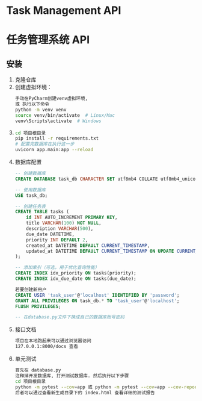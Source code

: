 # Task Management API
# 任务管理系统 API

## 安装

1. 克隆仓库
2. 创建虚拟环境：
   ```bash
   手动在PyCharm创建venv虚拟环境, 
   或 执行以下命令
   python -m venv venv
   source venv/bin/activate  # Linux/Mac
   venv\Scripts\activate  # Windows
3. ```bash
   cd 项目根目录
   pip install -r requirements.txt
   # 配置完数据库在执行这一步
   uvicorn app.main:app --reload
4. 数据库配置
   ```sql
   -- 创建数据库
   CREATE DATABASE task_db CHARACTER SET utf8mb4 COLLATE utf8mb4_unicode_ci;

   -- 使用数据库
   USE task_db;

   -- 创建任务表
   CREATE TABLE tasks (
       id INT AUTO_INCREMENT PRIMARY KEY,
       title VARCHAR(100) NOT NULL,
       description VARCHAR(500),
       due_date DATETIME,
       priority INT DEFAULT 2,
       created_at DATETIME DEFAULT CURRENT_TIMESTAMP,
       updated_at DATETIME DEFAULT CURRENT_TIMESTAMP ON UPDATE CURRENT_TIMESTAMP
   );

   -- 添加索引（可选，用于优化查询性能）
   CREATE INDEX idx_priority ON tasks(priority);
   CREATE INDEX idx_due_date ON tasks(due_date);
   
   若要创建新用户
   CREATE USER 'task_user'@'localhost' IDENTIFIED BY 'password';
   GRANT ALL PRIVILEGES ON task_db.* TO 'task_user'@'localhost';
   FLUSH PRIVILEGES;
   
   -- 在database.py文件下换成自己的数据库账号密码
   
5. 接口文档
   ```bash
   项目在本地跑起来可以通过浏览器访问 
   127.0.0.1:8000/docs 查看
6. 单元测试
   ```bash
   首先在 database.py 
   注释掉开发数据库, 打开测试数据库. 然后执行以下步骤
   cd 项目根目录
   python -m pytest --cov=app 或 python -m pytest --cov=app --cov-report=html
   后者可以通过查看新生成目录下的 index.html 查看详细的测试报告
   
